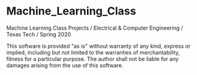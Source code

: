 # Machine_Learning_Class
Machine Learning Class Projects / Electrical &amp; Computer Engineering / Texas Tech / Spring 2020

This software is provided "as is" without warranty of any kind, express or implied, including but not limited to the warranties of merchantability, fitness for a particular purpose. The author shall not be liable for any damages arising from the use of this software.
